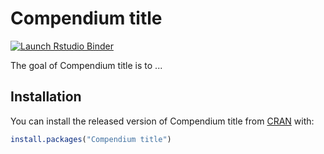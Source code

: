 # Compendium title

[![Launch Rstudio Binder](http://mybinder.org/badge.svg)](https://mybinder.org/v2/gh/smwindecker/holepunch_rladies/master?urlpath=rstudio)

The goal of Compendium title is to ...

## Installation

You can install the released version of Compendium title from [CRAN](https://CRAN.R-project.org) with:

``` r
install.packages("Compendium title")
```


